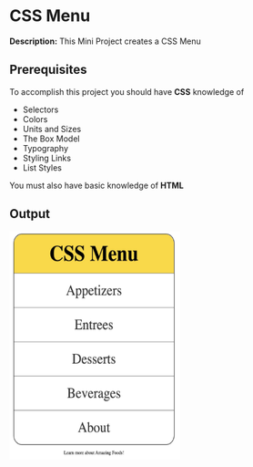 # **CSS Menu**

**Description:** This Mini Project creates a CSS Menu

## **Prerequisites**

To accomplish this project you should have **CSS** knowledge of
- Selectors
- Colors
- Units and Sizes
- The Box Model
- Typography
- Styling Links
- List Styles

You must also have basic knowledge of **HTML**

## **Output**

<picture>
  <img alt="Project Output" src="img/css-menu.jpg" width="300" height="400">
</picture>